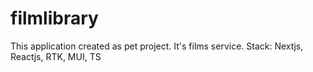 # filmlibrary
This application created as pet project. It's films service. Stack: Nextjs, Reactjs, RTK, MUI, TS
